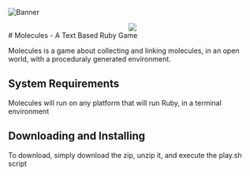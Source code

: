 ![Banner](http://i.imgur.com/gtv0ekR.png)
<div style="text-align:center"><img src ="https://api.travis-ci.org/PenguinOwl/molecules.svg?branch=Unstable" /></div>
# Molecules - A Text Based Ruby Game

Molecules is a game about collecting and linking molecules, in an open world, with a proceduraly generated environment.

## System Requirements
Molecules will run on any platform that will run Ruby, in a terminal environment

## Downloading and Installing
To download, simply download the zip, unzip it, and execute the play.sh script


